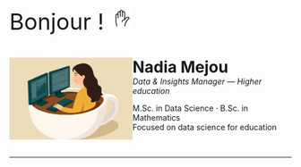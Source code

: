 <p style="font-size: 40px;">
  Bonjour !
   <img src="assets/img/profile/wave.gif" alt="Hi" width="40" />
</p>

<img src="assets/img/profile/icon_presentation.png" alt="Portrait de Nadia Mejou" width="220" align="left">

<h1 style="margin:0;">Nadia Mejou</h1>
<em>Data & Insights Manager — Higher education</em>

<p>
  M.Sc. in Data Science · B.Sc. in Mathematics<br>
  Focused on data science for education
</p>

<br clear="left">

<hr>
